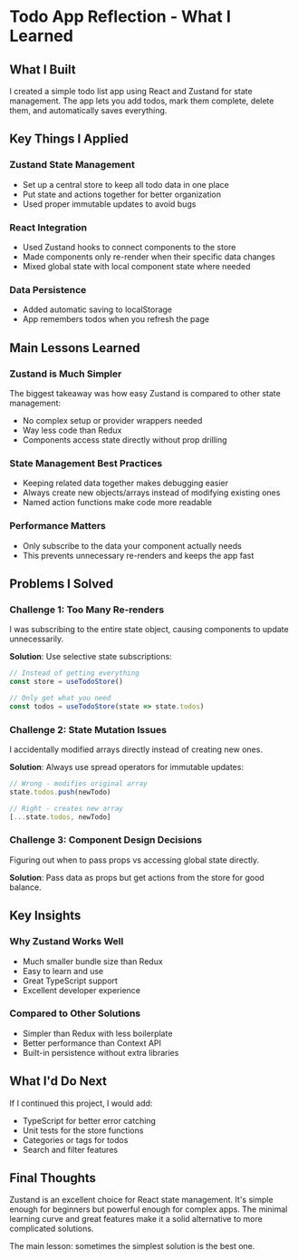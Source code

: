 # Todo App Reflection - What I Learned

## What I Built

I created a simple todo list app using React and Zustand for state management. The app lets you add todos, mark them complete, delete them, and automatically saves everything.

## Key Things I Applied

### Zustand State Management
- Set up a central store to keep all todo data in one place
- Put state and actions together for better organization
- Used proper immutable updates to avoid bugs

### React Integration
- Used Zustand hooks to connect components to the store
- Made components only re-render when their specific data changes
- Mixed global state with local component state where needed

### Data Persistence
- Added automatic saving to localStorage
- App remembers todos when you refresh the page

## Main Lessons Learned

### Zustand is Much Simpler
The biggest takeaway was how easy Zustand is compared to other state management:
- No complex setup or provider wrappers needed
- Way less code than Redux
- Components access state directly without prop drilling

### State Management Best Practices
- Keeping related data together makes debugging easier
- Always create new objects/arrays instead of modifying existing ones
- Named action functions make code more readable

### Performance Matters
- Only subscribe to the data your component actually needs
- This prevents unnecessary re-renders and keeps the app fast

## Problems I Solved

### Challenge 1: Too Many Re-renders
I was subscribing to the entire state object, causing components to update unnecessarily.

**Solution**: Use selective state subscriptions:
```javascript
// Instead of getting everything
const store = useTodoStore()

// Only get what you need
const todos = useTodoStore(state => state.todos)
```

### Challenge 2: State Mutation Issues
I accidentally modified arrays directly instead of creating new ones.

**Solution**: Always use spread operators for immutable updates:
```javascript
// Wrong - modifies original array
state.todos.push(newTodo)

// Right - creates new array
[...state.todos, newTodo]
```

### Challenge 3: Component Design Decisions
Figuring out when to pass props vs accessing global state directly.

**Solution**: Pass data as props but get actions from the store for good balance.

## Key Insights

### Why Zustand Works Well
- Much smaller bundle size than Redux
- Easy to learn and use
- Great TypeScript support
- Excellent developer experience

### Compared to Other Solutions
- Simpler than Redux with less boilerplate
- Better performance than Context API
- Built-in persistence without extra libraries

## What I'd Do Next

If I continued this project, I would add:
- TypeScript for better error catching
- Unit tests for the store functions
- Categories or tags for todos
- Search and filter features

## Final Thoughts

Zustand is an excellent choice for React state management. It's simple enough for beginners but powerful enough for complex apps. The minimal learning curve and great features make it a solid alternative to more complicated solutions.

The main lesson: sometimes the simplest solution is the best one.